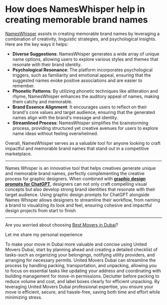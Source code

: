 <h1>How does NamesWhisper help in creating memorable brand names</h1>
<p><a href="https://nameswhisper.com/">NamesWhisper</a> assists in creating memorable brand names by leveraging a combination of creativity, linguistic strategies, and psychological insights. Here are the key ways it helps:</p>
<ul>
  <li><strong>Diverse Suggestions</strong>: NamesWhisper generates a wide array of unique name options, allowing users to explore various styles and themes that resonate with their brand identity.</li>
  <li><strong>Psychological Resonance</strong>: The platform incorporates psychological triggers, such as familiarity and emotional appeal, ensuring that the suggested names evoke positive associations and are easier to remember.</li>
  <li><strong>Phonetic Patterns</strong>: By utilizing phonetic techniques like alliteration and rhyme, NamesWhisper enhances the auditory appeal of names, making them catchy and memorable.</li>
  <li><strong>Brand Essence Alignment</strong>: It encourages users to reflect on their brand's core values and target audience, ensuring that the generated names align with the brand's message and identity.</li>
  <li><strong>Streamlined Process</strong>: NamesWhisper simplifies the brainstorming process, providing structured yet creative avenues for users to explore name ideas without feeling overwhelmed.</li>
</ul>Overall, NamesWhisper serves as a valuable tool for anyone looking to craft impactful and memorable brand names that stand out in a competitive marketplace.

----------------------------------------------------------------------------------------------------------------------------------------------------------------------------------------------------------------------
<p>Names Whisper is an innovative tool that helps creatives generate unique and memorable brand names, perfectly complementing the creative process for graphic designers. When combined with&nbsp;<a href="https://xpertprompt.com/2024/02/15/40-best-chatgpt-prompts-for-graphic-design/"><strong>graphic design prompts for ChatGPT</strong></a>, designers can not only craft compelling visual concepts but also develop strong brand identities that resonate with their target audience. Using graphic design prompts for ChatGPT alongside Names Whisper allows designers to streamline their workflow, from naming a brand to visualizing its look and feel, ensuring cohesive and impactful design projects from start to finish</p>

----------------------------------------------------------------------------------------------------------------------------------------------------------------------------------------------------------------------

<p>Are you worried about choosing <a href="https://unitedmoversdubai.ae/">Best Movers in Dubai</a>? </p>
<p>Let me share my personal experience</p>
<p>To make your move in Dubai more valuable and concise using United Movers Dubai, start by planning ahead and creating a detailed checklist of tasks-such as organizing your belongings, notifying utility providers, and arranging for necessary permits. United Movers Dubai can streamline the process by handling packing, transportation, and unpacking, allowing you to focus on essential tasks like updating your address and coordinating with building management for move-in permissions. Declutter before packing to reduce volume and cost, and label boxes clearly for efficient unpacking. By leveraging United Movers Dubai professional expertise, you ensure your move is efficient, secure, and hassle-free, saving both time and effort while minimizing stress.</p>
